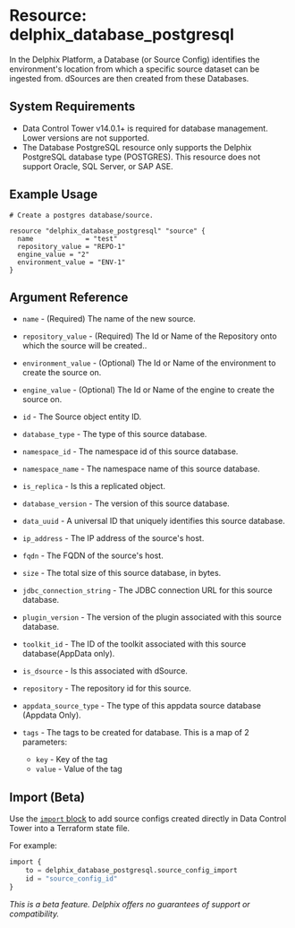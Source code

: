 # Resource: <resource name> delphix_database_postgresql

In the Delphix Platform, a Database (or Source Config) identifies the environment's location from which a specific source dataset can be ingested from. dSources are then created from these Databases.

## System Requirements

* Data Control Tower v14.0.1+ is required for database management. Lower versions are not supported.
* The Database PostgreSQL resource only supports the Delphix PostgreSQL database type (POSTGRES). This resource does not support Oracle, SQL Server, or SAP ASE.

## Example Usage

```hcl
# Create a postgres database/source. 

resource "delphix_database_postgresql" "source" {
  name             = "test"
  repository_value = "REPO-1"
  engine_value = "2"
  environment_value = "ENV-1"
}

```

## Argument Reference

* `name` - (Required) The name of the new source.

* `repository_value` - (Required)  The Id or Name of the Repository onto which the source will be created..

* `environment_value` - (Optional) The Id or Name of the environment to create the source on.

* `engine_value` - (Optional) The Id or Name of the engine to create the source on.

* `id` - The Source object entity ID.

* `database_type` - The type of this source database.

* `namespace_id` - The namespace id of this source database.

* `namespace_name` - The namespace name of this source database.

* `is_replica` - Is this a replicated object.

* `database_version` - The version of this source database.

* `data_uuid` - A universal ID that uniquely identifies this source database.

* `ip_address` - The IP address of the source's host.

* `fqdn` - The FQDN of the source's host.

* `size` - The total size of this source database, in bytes.

* `jdbc_connection_string` - The JDBC connection URL for this source database.

* `plugin_version` - The version of the plugin associated with this source database.

* `toolkit_id` - The ID of the toolkit associated with this source database(AppData only).

* `is_dsource` - Is this associated with dSource.

* `repository` - The repository id for this source.

* `appdata_source_type` - The type of this appdata source database (Appdata Only).

* `tags` -  The tags to be created for database. This is a map of 2 parameters:
    * `key` - Key of the tag
    * `value` - Value of the tag

## Import (Beta)

Use the [`import` block](https://developer.hashicorp.com/terraform/language/import) to add source configs created directly in Data Control Tower into a Terraform state file. 

For example:
```terraform
import { 
    to = delphix_database_postgresql.source_config_import
    id = "source_config_id"
}
```

*This is a beta feature. Delphix offers no guarantees of support or compatibility.*

